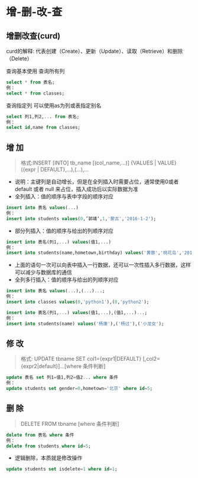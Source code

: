 增-删-改-查 
====


## 增删改查(curd)  
curd的解释: 代表创建（Create）、更新（Update）、读取（Retrieve）和删除（Delete）  

查询基本使用
查询所有列
```SQL
select * from 表名;
例：
select * from classes;
```

查询指定列
可以使用as为列或表指定别名
```SQL
select 列1,列2,... from 表名;
例：
select id,name from classes;
```

## 增 加  
> 格式:INSERT [INTO] tb_name [(col_name,...)] {VALUES | VALUE} ({expr | DEFAULT},...),(...),...

- 说明：主键列是自动增长，但是在全列插入时需要占位，通常使用0或者 default 或者 null 来占位，插入成功后以实际数据为准
- 全列插入：值的顺序与表中字段的顺序对应  
```SQL
insert into 表名 values(...)
例：
insert into students values(0,’郭靖‘,1,'蒙古','2016-1-2');
```
- 部分列插入：值的顺序与给出的列顺序对应  
```SQL
insert into 表名(列1,...) values(值1,...)
例：
insert into students(name,hometown,birthday) values('黄蓉','桃花岛','2016-3-2');
```
- 上面的语句一次可以向表中插入一行数据，还可以一次性插入多行数据，这样可以减少与数据库的通信
- 全列多行插入：值的顺序与给出的列顺序对应
```SQL
insert into 表名 values(...),(...)...;
例：
insert into classes values(0,'python1'),(0,'python2');
```
```SQL
insert into 表名(列1,...) values(值1,...),(值1,...)...;
例：
insert into students(name) values('杨康'),('杨过'),('小龙女');
```

## 修 改  
> 格式: UPDATE tbname SET col1={expr1|DEFAULT} [,col2={expr2|default}]...[where 条件判断]
```SQL
update 表名 set 列1=值1,列2=值2... where 条件
例：
update students set gender=0,hometown='北京' where id=5;
```

## 删 除
> DELETE FROM tbname [where 条件判断]
```SQL
delete from 表名 where 条件
例：
delete from students where id=5;
```
- 逻辑删除，本质就是修改操作
```SQL
update students set isdelete=1 where id=1;
```

